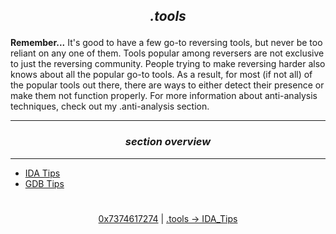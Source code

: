 ## *<p align='center'>.tools</p>*

__Remember...__
It's good to have a few go-to reversing tools, but never be too reliant on any one of them. Tools popular among reversers are not exclusive to just the reversing community. People trying to make reversing harder also knows about all the popular go-to tools. As a result, for most (if not all) of the popular tools out there, there are ways to either detect their presence or make them not function properly. For more information about anti-analysis techniques, check out my .anti\-analysis section.

---
### *<p align='center'> section overview </p>*
---
* [IDA Tips](IDA_Tips.md)
* [GDB Tips](GDB_Tips.md)

#
<p align='center'><a href="/contents/general_knowledge/int 0x7374617274.md">0x7374617274</a> | <a href="/contents/tools/IDA_Tips.md">.tools -> IDA_Tips</a></p>
